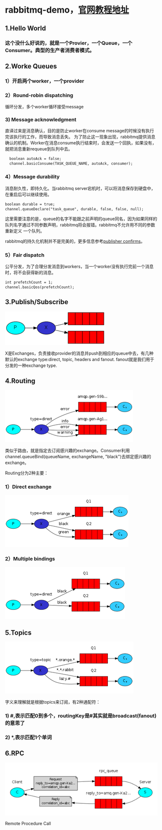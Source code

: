 # rabbitmq-demo，[官网教程地址](http://www.rabbitmq.com/getstarted.html)
## 1.Hello World
### 这个没什么好说的，就是一个Provier，一个Queue，一个Consumer。典型的生产者消费者模式。

## 2.Worke Queues
### 1）开启两个worker，一个provider
### 2）Round-robin dispatching
循环分发，多个worker循环接受message
### 3) Message acknowledgment
直译过来是消息确认，目的是防止worker在consume message的时候没有执行完该执行的工作，而导致消息丢失。
为了防止这一现象出现，rabbitmq提供消息确认的机制。Worker在消息consume执行结束时，会发送一个回执，如果没有，就把消息重新requeue到队列中去。
      
      boolean autoAck = false;
      channel.basicConsume(TASK_QUEUE_NAME, autoAck, consumer);
### 4）Message durability
消息耐久性，即持久化。当rabbitmq server宕机时，可以将消息保存到硬盘中，在重启后可以继续使用。

    boolean durable = true;
    channel.queueDeclare("task_queue", durable, false, false, null);
 
 这里需要注意的是，queue的名字不能跟之前声明的queue同名，因为如果同样的队列名字通过不同参数声明，rabbitmq将会报错。rabbitmq不允许用不同的参数重新定义
 一个队列。
 
 rabbitmq的持久化机制并不是完美的，更多信息参考[publisher confirms](https://www.rabbitmq.com/confirms.html)。
 
 
### 5）Fair dispatch
 公平分发，为了合理分发消息到workers，当一个worker没有执行完前一个消息时，将不会获得新的消息。
 
    int prefetchCount = 1;
    channel.basicQos(prefetchCount);
## 3.Publish/Subscribe
![示例图](https://raw.githubusercontent.com/yummykang/res/master/exchanges.png)

X是Exchanges，负责接收provider的消息并push到相应的queue中去，有几种默认的exchange type:direct, topic, headers and fanout.
fanout就是我们用于分发的一种exchange type.

## 4.Routing
![示例图](https://raw.githubusercontent.com/yummykang/res/master/python-four.png)

类似于路由，就是指定去订阅感兴趣的exchange。Consumer利用channel.queueBind(queueName, exchangeName, "black")去绑定感兴趣的
exchange。

Routing分为2种主要：
### 1）Direct exchange
![示例图](https://raw.githubusercontent.com/yummykang/res/master/direct-exchange.png)
### 2）Multiple bindings
![示例图](https://raw.githubusercontent.com/yummykang/res/master/direct-exchange-multiple.png)


## 5.Topics
![示例图](https://raw.githubusercontent.com/yummykang/res/master/python-five.png)

字义来理解就是根据topics来订阅，有2种通配符：
### 1) #,表示匹配0到多个，routingKey是#其实就是broadcast(fanout)的意思了
### 2) *,表示匹配1个单词

## 6.RPC
![示例图](https://raw.githubusercontent.com/yummykang/res/master/python-six.png)

Remote Procedure Call